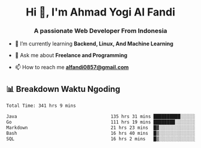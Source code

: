 <h1 align="center">Hi 👋, I'm Ahmad Yogi Al Fandi</h1>
<h3 align="center">A passionate Web Developer From Indonesia</h3>

- 🌱 I’m currently learning **Backend, Linux, And Machine Learning**

- 💬 Ask me about **Freelance and Programming**

- 📫 How to reach me **<alfandi0857@gmail.com>**


## 📊 Breakdown Waktu Ngoding

<!--START_SECTION:waka-->

```txt
Total Time: 341 hrs 9 mins

Java                                   135 hrs 31 mins ██████████░░░░░░░░░░░░░░░   39.49 %
Go                                     111 hrs 19 mins ████████░░░░░░░░░░░░░░░░░   32.44 %
Markdown                               21 hrs 23 mins  █▓░░░░░░░░░░░░░░░░░░░░░░░   06.23 %
Bash                                   16 hrs 40 mins  █▒░░░░░░░░░░░░░░░░░░░░░░░   04.86 %
SQL                                    16 hrs 2 mins   █▒░░░░░░░░░░░░░░░░░░░░░░░   04.67 %
```

<!--END_SECTION:waka-->
